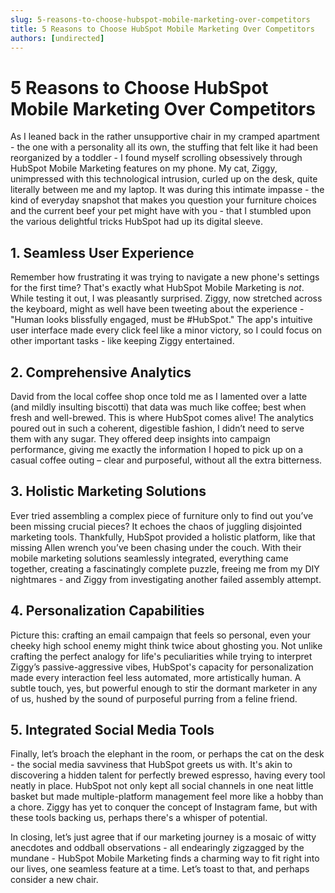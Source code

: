 ```yaml
---
slug: 5-reasons-to-choose-hubspot-mobile-marketing-over-competitors
title: 5 Reasons to Choose HubSpot Mobile Marketing Over Competitors
authors: [undirected]
---
```


# 5 Reasons to Choose HubSpot Mobile Marketing Over Competitors

As I leaned back in the rather unsupportive chair in my cramped apartment - the one with a personality all its own, the stuffing that felt like it had been reorganized by a toddler - I found myself scrolling obsessively through HubSpot Mobile Marketing features on my phone. My cat, Ziggy, unimpressed with this technological intrusion, curled up on the desk, quite literally between me and my laptop. It was during this intimate impasse - the kind of everyday snapshot that makes you question your furniture choices and the current beef your pet might have with you - that I stumbled upon the various delightful tricks HubSpot had up its digital sleeve.

## 1. Seamless User Experience

Remember how frustrating it was trying to navigate a new phone's settings for the first time? That's exactly what HubSpot Mobile Marketing is *not*. While testing it out, I was pleasantly surprised. Ziggy, now stretched across the keyboard, might as well have been tweeting about the experience - "Human looks blissfully engaged, must be #HubSpot." The app's intuitive user interface made every click feel like a minor victory, so I could focus on other important tasks - like keeping Ziggy entertained.

## 2. Comprehensive Analytics

David from the local coffee shop once told me as I lamented over a latte (and mildly insulting biscotti) that data was much like coffee; best when fresh and well-brewed. This is where HubSpot comes alive! The analytics poured out in such a coherent, digestible fashion, I didn’t need to serve them with any sugar. They offered deep insights into campaign performance, giving me exactly the information I hoped to pick up on a casual coffee outing – clear and purposeful, without all the extra bitterness.

## 3. Holistic Marketing Solutions

Ever tried assembling a complex piece of furniture only to find out you’ve been missing crucial pieces? It echoes the chaos of juggling disjointed marketing tools. Thankfully, HubSpot provided a holistic platform, like that missing Allen wrench you’ve been chasing under the couch. With their mobile marketing solutions seamlessly integrated, everything came together, creating a fascinatingly complete puzzle, freeing me from my DIY nightmares - and Ziggy from investigating another failed assembly attempt.

## 4. Personalization Capabilities

Picture this: crafting an email campaign that feels so personal, even your cheeky high school enemy might think twice about ghosting you. Not unlike crafting the perfect analogy for life's peculiarities while trying to interpret Ziggy’s passive-aggressive vibes, HubSpot's capacity for personalization made every interaction feel less automated, more artistically human. A subtle touch, yes, but powerful enough to stir the dormant marketer in any of us, hushed by the sound of purposeful purring from a feline friend.

## 5. Integrated Social Media Tools

Finally, let’s broach the elephant in the room, or perhaps the cat on the desk - the social media savviness that HubSpot greets us with. It's akin to discovering a hidden talent for perfectly brewed espresso, having every tool neatly in place. HubSpot not only kept all social channels in one neat little basket but made multiple-platform management feel more like a hobby than a chore. Ziggy has yet to conquer the concept of Instagram fame, but with these tools backing us, perhaps there's a whisper of potential.

In closing, let’s just agree that if our marketing journey is a mosaic of witty anecdotes and oddball observations - all endearingly zigzagged by the mundane - HubSpot Mobile Marketing finds a charming way to fit right into our lives, one seamless feature at a time. Let’s toast to that, and perhaps consider a new chair.
